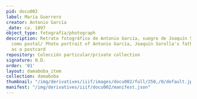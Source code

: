```yaml
---
pid: docu002
label: María Guerrero
creator: Antonio García
_date: ca. 1897
object_type: fotografía/photograph
description: Retrato fotográfico de Antonio García, suegro de Joaquín Sorolla, adaptado
  como postal/ Photo portrait of Antonio García, Joaquín Sorolla's father-in-law,
  as a postcard
repository: Colección particular/private collection
signature: N.D.
order: '01'
layout: damaboba_item
collection: damaboba
thumbnail: "/img/derivatives/iiif/images/docu002/full/250,/0/default.jpg"
manifest: "/img/derivatives/iiif/docu002/manifest.json"
---
```

